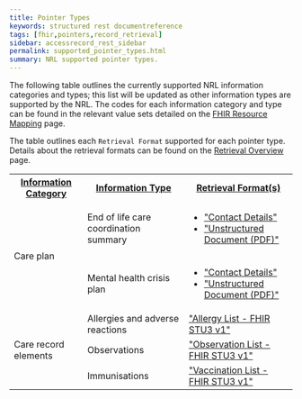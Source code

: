 ```yaml
---
title: Pointer Types
keywords: structured rest documentreference
tags: [fhir,pointers,record_retrieval]
sidebar: accessrecord_rest_sidebar
permalink: supported_pointer_types.html
summary: NRL supported pointer types.
---
```


The following table outlines the currently supported NRL information categories and types; this list will be updated as other information types are supported by the NRL. The codes for each information category and type can be found in the relevant value sets detailed on the [FHIR Resource Mapping](explore_reference.html) page. 

The table outlines each `Retrieval Format` supported for each pointer type. Details about the retrieval formats can be found on the [Retrieval Overview](retrieval_overview.html) page.

<table style="width:100%;">
    <tr>
		<th><a href="explore_reference.html#information-category">Information Category</a></th>
		<th><a href="explore_reference.html#information-type">Information Type</a></th>
        <th><a href="explore_reference.html#retrieval-format">Retrieval Format(s)</a></th>
	</tr>
    <tr>
        <td rowspan="2">Care plan</td>
        <td>End of life care coordination summary</td>
        <td>
            <ul>
                <li>
                    <a href="retrieval_contact_details.html">"Contact Details"</a>
                </li>
                <li>
                    <a href="retreival_unstructured_document.html">"Unstructured Document (PDF)"</a>
                </li>
            </ul>
        </td>
    </tr>
    <tr>
        <td>Mental health crisis plan</td>
        <td>
            <ul>
                <li>
                    <a href="retrieval_contact_details.html">"Contact Details"</a>
                </li>
                <li>
                    <a href="retreival_unstructured_document.html">"Unstructured Document (PDF)"</a>
                </li>
            </ul>
        </td>
    </tr>
    <tr>
        <td rowspan="3">Care record elements</td>
        <td>Allergies and adverse reactions</td>
        <td><a href="retrieval_allergies_fhir_stu3.html">"Allergy List - FHIR STU3 v1"</a></td>
    </tr>
    <tr>
        <td>Observations</td>
        <td><a href="retrieval_observations_fhir_stu3.html">"Observation List - FHIR STU3 v1"</a></td>
    </tr>
    <tr>
        <td>Immunisations</td>
        <td><a href="retrieval_vaccinations_fhir_stu3.html">"Vaccination List - FHIR STU3 v1"</a></td>
    </tr>
</table>